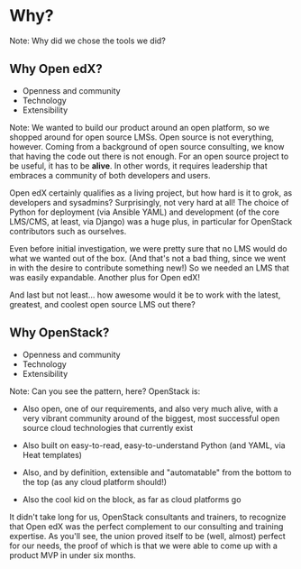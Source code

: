 # Why?

Note: Why did we chose the tools we did?


## Why Open edX?
- Openness and community
- Technology
- Extensibility

Note: We wanted to build our product around an open platform, so we shopped
around for open source LMSs.  Open source is not everything, however.  Coming
from a background of open source consulting, we know that having the code out
there is not enough.  For an open source project to be useful, it has to be
**alive**.  In other words, it requires leadership that embraces a community of
both developers and users.

Open edX certainly qualifies as a living project, but how hard is it to grok,
as developers and sysadmins?  Surprisingly, not very hard at all!  The choice
of Python for deployment (via Ansible YAML) and development (of the core
LMS/CMS, at least, via Django) was a huge plus, in particular for OpenStack
contributors such as ourselves.  

Even before initial investigation, we were pretty sure that no LMS would do
what we wanted out of the box.  (And that's not a bad thing, since we went in
with the desire to contribute something new!)  So we needed an LMS that was
easily expandable.  Another plus for Open edX!

And last but not least... how awesome would it be to work with the latest,
greatest, and coolest open source LMS out there?


## Why OpenStack?
- Openness and community
- Technology
- Extensibility

Note: Can you see the pattern, here?  OpenStack is:

- Also open, one of our requirements, and also very much alive, with a very
  vibrant community around of the biggest, most successful open source cloud
  technologies that currently exist

- Also built on easy-to-read, easy-to-understand Python (and YAML, via Heat
  templates)

- Also, and by definition, extensible and "automatable" from the bottom to the
  top (as any cloud platform should!)

- Also the cool kid on the block, as far as cloud platforms go

It didn't take long for us, OpenStack consultants and trainers, to
recognize that Open edX was the perfect complement to our consulting and
training expertise.  As you'll see, the union proved itself to be (well,
almost) perfect for our needs, the proof of which is that we were able to come
up with a product MVP in under six months.
